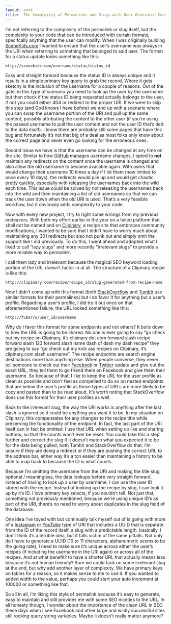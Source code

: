 ```yaml
---
layout: post
title:  The Complexity of Permalinks and Slugs with User Generated Content
---
```


I’m not referring to the complexity of the permalink or slug itself, but the complexity to your code that can be introduced with certain formats, specifcally anything that the user can modify. When I was originally building [SceneKids.com](http://scenekids.com/josh) I wanted to ensure that the user’s username was always in the URI when referring to something that belonged to said user. The format for a status update looks something like this:

	http://scenekids.com/username/status/status_id

Easy and straight forward because the status ID is always unique and it results in a simple primary key query to grab the record. Where it gets sketchy is the inclusion of the username for a couple of reasons. Out of the gate, in this type of scenario you need to look up the user by the username but then check if the status ID being requested actually belongs to the user, if not you could either 404 or redirect to the proper URI. If we were to skip this step (and God knows I have before) we end up with a scenario where you can swap the username portion of the URI and pull up the same content, possibly attributing the content to the other user (if you’re using the passed username to pull the user content and not the user ID that’s tied to the data itself). I know there are probably still some pages that have this bug and fortunately it’s not that big of a deal as most folks only know about the correct page and never even go looking for the erroneous ones.

Second issue we have is that the username can be changed at any time on the site. Similar to how [GitHub](https://github.com/joshtronic) manages username changes, I opted to **not** maintain any redirects on the content once the username is changed and also allow the old username to become available again. With users that would change their username 10 times a day if I let them (now limited to once every 10 days), the redirects would pile up and would get chaotic pretty quickly, especially with releasing the usernames back into the wild each time. This issue could be solved by not releasing the usernames back into the wild and then maintaining a list of old usernames so that we can track the user down when the old URI is used. That’s a very feasible workflow, but it obviously adds complexity to your code.

Now with every new project, I try to right some wrongs from my previous endeavors. With both my effort earlier in the year on a failed platform that shall not be named and on [Clipinary](http://clipinary.com/josh), a recipe site that embraces community modifications, I wanted to be sure that I didn’t have to worry much about maintaining any 301 redirects but also not punk out and simply omit the support like I did previously. To do this, I went ahead and adopted what I liked to call “lazy slugs” and more recently “irrelevant slugs” to provide a more reliable way to permalink.

I call them lazy and irrelevant because the magical SEO keyword loading portion of the URL doesn’t factor in at all. The structure of a Clipinary recipe is like this:

	http://clipinary.com/recipe/recipe_id/slug-generated-from-recipe-name

Now I didn’t come up with this format (both [StackOverflow](http://stackoverflow.com/users/291534/joshtronic) and [Tumblr](http://joshtronic.tumblr.com) use similar formats for their permalinks) but I do favor it for anything but a user’s profile. Regarding a user’s profile, I did try it out once on that aforementioned failure, the URL looked something like this:

	http://fubar/u/user_id/username

Why do I favor this format for some endpoints and not others? It boils down to how the URL is going to be shared. No one is ever going to say “go check out my recipe on Clipinary, it’s clipinary dot com forward slash recipe forward slash 123 forward slash name dash of dash my dash recipe” they are going to say “go check out my kick ass recipes on Clipinary, it’s clipinary.com slash username”. The recipe endpoints are search engine destinations more than anything else. When people converse, they never tell someone to check out their [Facebook](http://facebook.com/joshtronic) or [Twitter](http://twitter.com/joshtronic) update and give out the exact URL, they tell them to go friend them on Facebook and give them their username. So because of that, I like to keep the URL for the user profile as clean as possible and don’t feel as compelled to do so on nested endpoints that are below the user’s profile as those types of URLs are more likely to be copy and pasted than to be read aloud. It’s worth noting that StackOverflow does use this format for their user profiles as well.

Back to the irrelevant slug, the way the URI works is anything after the last slash is ignored so it could be anything you want it to be. In my situation on Clipinary, this compensates for any changes to the recipe title while preserving the functionality of the endpoint. In fact, the last part of the URI itself can in fact be omitted. I use that URL when setting up like and sharing buttons, so that the counts won’t ever be reset. You could take this a step further and correct the slug if it doesn’t match what you expected it to be for the data being pulled, both Tumblr and StackOverflow do that. I’m unsure if they are doing a redirect or if they are pushing the correct URL to the address bar, either way it’s a ton easier than maintaining a history to be able to map back to because the ID is what counts.

Because I’m omitting the username from the URI and making the title slug optional / meaningless, the data lookups before very straight forward. Instead of having to look up a user by username, I can use the user ID stored with the recipe. Instead of looking up the recipe by slug, I can look it up by it’s ID. I love primary key selects, if you couldn’t tell. Not just that, something not previously mentioned, because we’re using unique ID’s as part of the URI, there’s no need to worry about duplicates in the slug field of the database.

One idea I’ve toyed with but continually talk myself out of is going with more of a [Instagram](http://instagram.com/joshtronic) or [YouTube](http://youtube.com/codefuhrer) type of URI that includes a UUID that is separate from the ID of the record itself, a slug with a predictable length, basically. I don’t think it’s a terrible idea, but it falls victim of the same pitfalls. Not only do I have to generate a UUID (10 to 11 characters, alphanumeric seems to be the going rate), I need to make sure it’s unique across either the user’s recipes (if including the username in the URI again) or across all of the recipes. And at what benefit? to have a shorter URL that actually means less because it’s not human friendly? Sure we could tack on some irrelevant slug at the end, but why add another layer of complexity. We have primary keys on tables for a reason, so it makes sense to me to use it. If you wanted to added width to the value, perhaps you could start your auto increment at 100000 or something like that.

So all in all, I’m liking this style of permalink because it’s easy to generate, easy to maintain and still provides me with some SEO niceties to the URL. In all honesty though, I wonder about the importance of the clean URL in SEO these days when I see Facebook and other large and wildly successful sites still rocking query string variables. Maybe it doesn’t really matter anymore?
